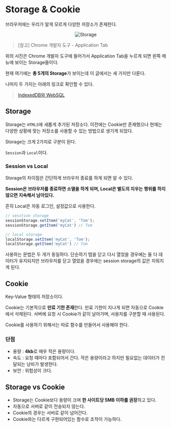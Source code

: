 # Storage & Cookie

브라우저에는 우리가 알게 모르게 다양한 저장소가 존재한다.

<p align="center">
  <img src="https://user-images.githubusercontent.com/24274424/58260975-698cda00-7db2-11e9-90d9-1cfabfe6a94a.png" alt="Storage">
</p>

> [참고] Chrome 개발자 도구 - Application Tab

위의 사진은 Chrome 개발자 도구에 들어가서 Application Tab을 누르게 되면 왼쪽 메뉴에 보이는 Storage들이다.

현재 여기에는 **총 5개의 Storage**가 보이는데 이 글에서는 세 가지만 다룬다. 

나머지 두 가지는 아래의 링크로 확인할 수 있다.

> [IndexedDB와 WebSQL](https://github.com/SeonHyungJo/FrontEnd-Note/blob/master/Browser/IndexedDB_WebSQL.md)

## Storage

Storage는 `HTML5`에 새롭게 추가된 저장소다. 이전에는 Cookie만 존재했으나 현재는 다양한 상황에 맞는 저장소를 사용할 수 있는 방법으로 생기게 되었다.

Storage는 크게 2가지로 구분이 된다.

`Session`과 `Local`이다.

### Session vs Local

Storage의 차이점은 간단하게 브라우저 종료를 하게 되면 알 수 있다.

**Session은 브라우저를 종료하면 소멸을 하게 되며, Local은 별도의 지우는 행위를 하지 않으면 지속해서 남아있다.** 

흔히 Local은 자동 로그인, 설정값으로 사용한다.

```js
// sesstion storage
sessionStorage.setItem('myCat', 'Tom');
sessionStorage.getItem('myCat') // Tom

// local storage
localStorage.setItem('myCat', 'Tom');
localStorage.getItem('myCat') // Tom
```

사용하는 문법은 두 개가 동일하다. 단순하기 탭을 닫고 다시 열었을 경우에는 둘 다 데이터가 유지되지만 브라우저를 닫고 열었을 경우에는 session storage의 값은 지워지게 된다.

## Cookie

Key-Value 형태의 저장소이다.

Cookie는 기본적으로 **만료 기한 존재**한다. 만료 기한이 지나게 되면 자동으로 Cookie에서 삭제된다. 서버에 요청 시 Cookie가 같이 날아가며, 사용자를 구분할 때 사용된다.

Cookie를 사용하기 위해서는 따로 함수를 만들어서 사용해야 한다.

### 단점

- 용량 : **4kb**로 매우 작은 용량이다.
- 속도 : 요청 때마다 포함되어서 간다. 작은 용량이라고 하지만 필요없는 데이터가 전달되는 낭비가 발생한다.
- 보안 : 위험성이 크다.

## Storage vs Cookie

- Storage는 Cookie보다 용량이 크며 **한 사이트당 5MB 이하를 권장**하고 있다.
- 자동으로 서버로 같이 전송되지 않는다.
- Cookie의 경우는 서버로 같이 넘어간다.
- Cookie와는 다르게 구현되어있는 함수로 조작이 가능하다.